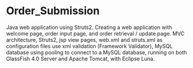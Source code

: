 # Order_Submission
Java web application using Struts2.
Creating a web application with welcome page, order input page, and order retrieval / update page. MVC architecture, Struts2, 
jsp view pages, web.xml and struts.xml as configuration files use xml validation (Framework Validator), MySQL database using 
pooling to connect to a MySQL database, running on both GlassFish 4.0 Server and Apache Tomcat, with Eclipse Luna. 

